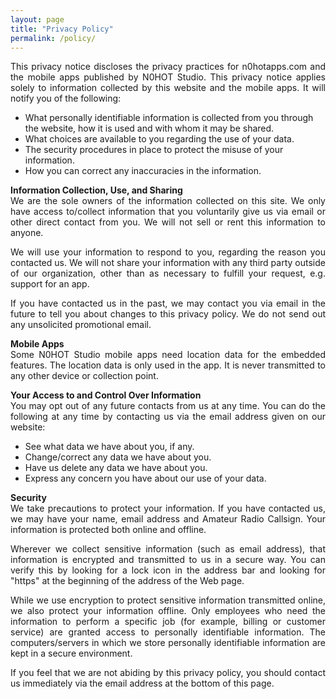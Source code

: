 ```yaml
---
layout: page
title: "Privacy Policy"
permalink: /policy/
---
```

<p style="text-align: justify">This privacy notice discloses the privacy practices for n0hotapps.com and the mobile apps published by N0HOT Studio. This privacy notice applies solely to information collected by this website and the mobile apps. It will notify you of the following:</p>

  -  What personally identifiable information is collected from you through the website, how it is used and with whom it may be shared.
  -  What choices are available to you regarding the use of your data.
  -  The security procedures in place to protect the misuse of your information.
  -  How you can correct any inaccuracies in the information.


<p style="text-align: justify"><b>Information Collection, Use, and Sharing</b><br>
We are the sole owners of the information collected on this site. We only have access to/collect information that you voluntarily give us via email or other direct contact from you. We will not sell or rent this information to anyone.</p>

<p style="text-align: justify">We will use your information to respond to you, regarding the reason you contacted us. We will not share your information with any third party outside of our organization, other than as necessary to fulfill your request, e.g. support for an app.</p>

<p style="text-align: justify">If you have contacted us in the past, we may contact you via email in the future to tell you about changes to this privacy policy. We do not send out any unsolicited promotional email.</p>


<p style="text-align: justify"><b>Mobile Apps</b><br>
Some N0HOT Studio mobile apps need location data for the embedded features. The location data is only used in the app. It is never transmitted to any other device or collection point.</p>


<p style="text-align: justify"><b>Your Access to and Control Over Information</b><br>
You may opt out of any future contacts from us at any time. You can do the following at any time by contacting us via the email address given on our website:</p>

  - See what data we have about you, if any.
  - Change/correct any data we have about you.
  - Have us delete any data we have about you.
  - Express any concern you have about our use of your data.


<p style="text-align: justify"><b>Security</b><br>
We take precautions to protect your information. If you have contacted us, we may have your name, email address and Amateur Radio Callsign. Your information is protected both online and offline.</p>

<p style="text-align: justify">Wherever we collect sensitive information (such as email address), that information is encrypted and transmitted to us in a secure way. You can verify this by looking for a lock icon in the address bar and looking for "https" at the beginning of the address of the Web page.</p>

<p style="text-align: justify">While we use encryption to protect sensitive information transmitted online, we also protect your information offline. Only employees who need the information to perform a specific job (for example, billing or customer service) are granted access to personally identifiable information. The computers/servers in which we store personally identifiable information are kept in a secure environment.</p>

<p style="text-align: justify">If you feel that we are not abiding by this privacy policy, you should contact us immediately via the email address at the bottom of this page.</p>

